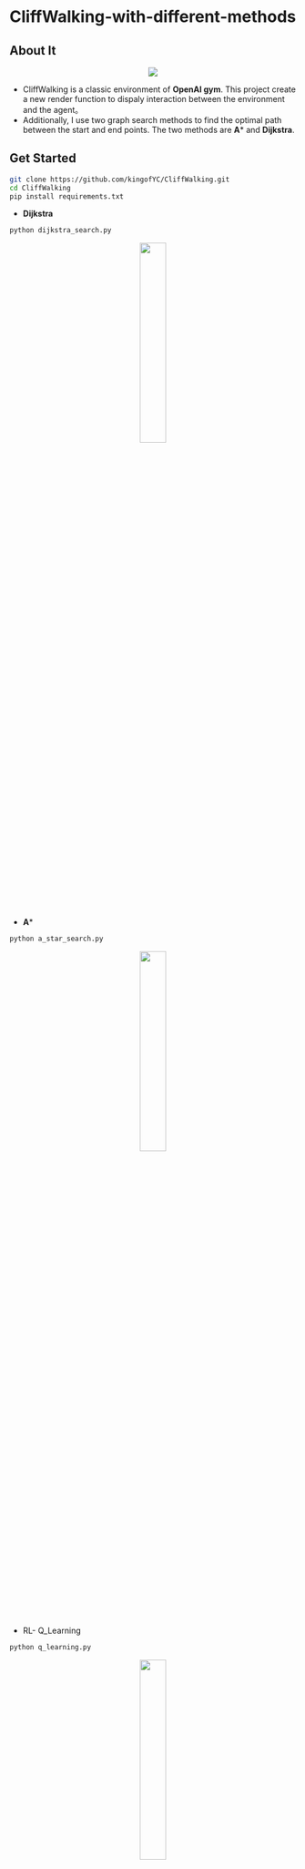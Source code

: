 # CliffWalking-with-different-methods
## About It

<div align=center>
<img src="https://github.com/kingofYC/CliffWalking/blob/main/result/cliffwalking.png" > 
</div>

* CliffWalking is a classic environment of **OpenAI gym**. This project create a new render function to dispaly interaction between the environment and the agent。
* Additionally, I use two graph search methods to find the optimal path between the start and end points. The two methods are **A*** and **Dijkstra**.

## Get Started

```bash
git clone https://github.com/kingofYC/CliffWalking.git
cd CliffWalking
pip install requirements.txt
```

* **Dijkstra**

```bash
python dijkstra_search.py
```
<div align=center>
<img src="https://github.com/kingofYC/CliffWalking/blob/main/result/dijkstra.png"  width="30%" height="30%" > 
</div>

* **A***

```bash
python a_star_search.py
```
<div align=center>
<img src="https://github.com/kingofYC/CliffWalking/blob/main/result/a_star.png"  width="30%" height="30%" > 
</div>

* RL- Q_Learning

```bash
python q_learning.py
```

<div align=center>
<img src="https://github.com/kingofYC/CliffWalking/blob/main/result/q_learning.gif"  width="30%" height="30%" > 
</div>

>q_table
<div align=center>
<img src="https://github.com/kingofYC/CliffWalking/blob/main/result/q_table_q_learning.png"  width="60%" height="60%" > 
</div>

```bash
python sarsa.py
```
<div align=center>
<img src="https://github.com/kingofYC/CliffWalking/blob/main/result/sarsa.gif"  width="60%" height="60%" > 
</div>

>q_table
<div align=center>
<img src="https://github.com/kingofYC/CliffWalking/blob/main/result/q_table_sarsa.png"  width="60%" height="60%" > 
</div>
  
